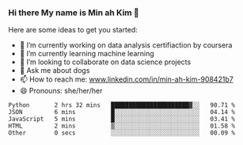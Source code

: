 ### Hi there My name is Min ah Kim 👋

Here are some ideas to get you started:

- 🔭 I’m currently working on data analysis certifiaction by coursera
- 🌱 I’m currently learning machine learning
- 👯 I’m looking to collaborate on data science projects
- 💬 Ask me about dogs
- 📫 How to reach me: www.linkedin.com/in/min-ah-kim-908421b7
- 😄 Pronouns: she/her/her

<!--START_SECTION:waka-->

```text
Python       2 hrs 32 mins   ██████████████████████▓░░   90.71 %
JSON         6 mins          █░░░░░░░░░░░░░░░░░░░░░░░░   04.14 %
JavaScript   5 mins          █░░░░░░░░░░░░░░░░░░░░░░░░   03.41 %
HTML         2 mins          ▒░░░░░░░░░░░░░░░░░░░░░░░░   01.58 %
Other        0 secs          ░░░░░░░░░░░░░░░░░░░░░░░░░   00.09 %
```

<!--END_SECTION:waka-->